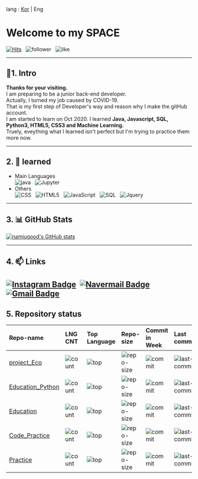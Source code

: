 lang : [Kor](https://github.com/namjugood/namjugood/blob/733e4d26541291ea1baf1280ca42b05e1ec8994a/Readme_kor.md) | Eng

# Welcome to my SPACE
[![Hits](https://hits.seeyoufarm.com/api/count/incr/badge.svg?url=https%3A%2F%2Fgithub.com%2Fnamjugood%2Fhit-counter&count_bg=%23DB8230&title_bg=%23555555&icon=gravatar.svg&icon_color=%23FFFFFF&title=Hits&edge_flat=false)](https://hits.seeyoufarm.com)&nbsp;&nbsp;&nbsp;![follower](https://img.shields.io/github/followers/namjugood?color=DB8230&label=Follwer&logo=GitHub&logoColor=FFFFFF)&nbsp;&nbsp;&nbsp;![like](https://img.shields.io/github/stars/namjugood?affiliations=OWNER%2CCOLLABORATOR%2CORGANIZATION_MEMBER&label=LIKES&logoColor=%23FF0000&style=social)
<!--
**namjugood/namjugood** is a ✨ _special_ ✨ repository because its `README.md` (this file) appears on your GitHub profile.


- 🔭 I’m currently working on ...
- 🌱 I’m currently learning ...
- 👯 I’m looking to collaborate on ...
- 🤔 I’m looking for help with ...
- 💬 Ask me about ...
- 📫 How to reach me: ...
- 😄 Pronouns: ...
- ⚡ Fun fact: ...
-->

---
## :wine_glass:1. Intro
__Thanks for your visiting.__<br>
I am preparing to be a junior back-end developer. <br>
Actually, I turned my job caused by COVID-19. <br>
That is my first step of Developer's way and reason why I make the gitHub account.<br>
I am started to learn on Oct 2020. I learned __Java, Javascript, SQL, Python3, HTML5, CSS3 and Machine Learning.__<br>
Truely, eveything what I learned isn't perfect but I'm trying to practice them more now.

---
## 2. 🌱 learned
- Main Languages<br>
![java](https://img.shields.io/badge/Java-★★☆☆☆-007396?logo=Java&logoColor=007396)&nbsp;&nbsp;&nbsp;![Jupyter](https://img.shields.io/badge/Jupyter-★★☆☆☆-F37626?logo=Python&logoColor=F37626)
- Others<br>
![CSS](https://img.shields.io/badge/CSS3-★★☆☆☆-1572B6?logo=CSS3&logoColor=1572B6)&nbsp;&nbsp;&nbsp;![HTML5](https://img.shields.io/badge/HTML5-★★☆☆☆-E34F26?logo=Html5&logoColor=E34F26)&nbsp;&nbsp;&nbsp;![JavaScript](https://img.shields.io/badge/JavaScript-★★☆☆☆-F7DF1E?logo=JavaScript&logoColor=F7DF1E)&nbsp;&nbsp;&nbsp;![SQL](https://img.shields.io/badge/SQL-★★☆☆☆-F80000?logo=Oracle&logoColor=F80000)&nbsp;&nbsp;&nbsp;![Jquery](https://img.shields.io/badge/JQuery-★☆☆☆☆-0769AD?logo=JQuery&logoColor=0769AD)

---
## 3. :bar_chart: GitHub Stats
[![namjugood's GitHub stats](https://github-readme-stats.vercel.app/api?username=namjugood&show_icons=true&theme=merko)](https://github.com/namjugood/)

---
## 4. 📫 Links

[![Instagram Badge](https://img.shields.io/badge/Instagram-E4405F?style=flat-square&logo=Instagram&logoColor=white&link=https://www.instagram.com/good.nj)](https://www.instagram.com/good.nj) &nbsp;[![Navermail Badge](https://img.shields.io/badge/Naver-03C75A?style=flat-square&logo=Naver&logoColor=white&link=mailto:namjugood@naver.com)](mailto:namjugood@naver.com) &nbsp;[![Gmail Badge](https://img.shields.io/badge/Gmail-d14836?style=flat-square&logo=Gmail&logoColor=white&link=mailto:namjugood@gmail.com)](mailto:namjugood@gmail.com)
---
## 5. Repository status

|Repo-name|LNG CNT|Top Language|Repo-size|Commit in Week|Last commit|
|:---|:---|:---|:---|:---|:---|
|[project_Eco](https://github.com/namjugood/project_Eco.git)|![count](https://img.shields.io/github/languages/count/namjugood/project_Eco)|![top](https://img.shields.io/github/languages/top/namjugood/project_Eco)|![repo-size](https://img.shields.io/github/repo-size/namjugood/project_Eco)|![commit](https://img.shields.io/github/commit-activity/w/namjugood/project_Eco)|![last-commit](https://img.shields.io/github/last-commit/namjugood/project_Eco)|
|[Education_Python](https://github.com/namjugood/Education_Python.git)|![count](https://img.shields.io/github/languages/count/namjugood/Education_Python)|![top](https://img.shields.io/github/languages/top/namjugood/Education_Python)|![repo-size](https://img.shields.io/github/repo-size/namjugood/Education_Python)|![commit](https://img.shields.io/github/commit-activity/w/namjugood/Education_Python)|![last-commit](https://img.shields.io/github/last-commit/namjugood/Education_Python)|
|[Education](https://github.com/namjugood/Education.git)|![count](https://img.shields.io/github/languages/count/namjugood/Education)|![top](https://img.shields.io/github/languages/top/namjugood/Education)|![repo-size](https://img.shields.io/github/repo-size/namjugood/Education)|![commit](https://img.shields.io/github/commit-activity/w/namjugood/Education)|![last-commit](https://img.shields.io/github/last-commit/namjugood/Education)|
|[Code_Practice](https://github.com/namjugood/Code_Practice.git)|![count](https://img.shields.io/github/languages/count/namjugood/Code_Practice)|![top](https://img.shields.io/github/languages/top/namjugood/Code_Practice)|![repo-size](https://img.shields.io/github/repo-size/namjugood/Code_Practice)|![commit](https://img.shields.io/github/commit-activity/w/namjugood/Code_Practice)|![last-commit](https://img.shields.io/github/last-commit/namjugood/Code_Practice)|
|[Practice](https://github.com/namjugood/Practice)|![count](https://img.shields.io/github/languages/count/namjugood/Practice)|![top](https://img.shields.io/github/languages/top/namjugood/Practice)|![repo-size](https://img.shields.io/github/repo-size/namjugood/Practice)|![commit](https://img.shields.io/github/commit-activity/w/namjugood/Practice)|![last-commit](https://img.shields.io/github/last-commit/namjugood/Practice)




